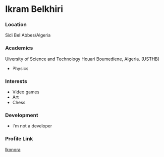 
# Ikram Belkhiri

### Location
Sidi Bel Abbes/Algeria

### Academics
 Uiversity of Science and Technology Houari Boumediene, Algeria. (USTHB)
- Physics

### Interests
- Video games
- Art
- Chess

### Development
- I'm not a developer

### Profile Link
[Ikonora](https://github.com/Ikonora)

